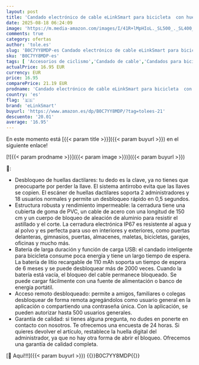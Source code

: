 ```yaml
---
layout: post
title: 'Candado electrónico de cable eLinkSmart para bicicleta  con huella dactilar  aplicación Bluetooth  150 cm de largo  sin llave  cable de acero para bicicleta eléctrica  scooter  motocicleta  puerta '
date: 2025-08-18 06:24:09
image: 'https://m.media-amazon.com/images/I/41R+lMpHIoL._SL500_._SL400_.jpg'
comments: true
category: ofertas
author: 'tole.es'
slug: 'B0C7YY8MDP-es Candado electrónico de cable eLinkSmart para bicicleta con...'
sku: 'B0C7YY8MDP-es'
tags: [ 'Accesorios de ciclismo','Candado de cable','Candados para bicicletas','Ciclismo','Deportes y aire libre','Ropa y equipo para deportes','bicicleta','elinksmart','🇪🇸', ]
actualPrice: 16.95 EUR
currency: EUR
price: 16.95
comparePrice: 21.19 EUR
prodname: 'Candado electrónico de cable eLinkSmart para bicicleta  con huella dactilar  aplicación Bluetooth  150 cm de largo  sin llave  cable de acero para bicicleta eléctrica  scooter  motocicleta  puerta '
country: 'es'
flag: '🇪🇸'
brand: 'eLinkSmart'
buyurl: 'https://www.amazon.es/dp/B0C7YY8MDP/?tag=tolees-21'
descuento: '20.01'
average: '16.95'
---
```


En este momento está [{{< param title >}}]({{< param buyurl >}}) en el siguiente enlace!

[![{{< param prodname >}}]({{< param image >}})]({{< param buyurl >}})

🔎:

- Desbloqueo de huellas dactilares: tu dedo es la clave, ya no tienes que preocuparte por perder la llave. El sistema antirrobo evita que las llaves se copien. El escáner de huellas dactilares soporta 2 administradores y 18 usuarios normales y permite un desbloqueo rápido en 0,5 segundos.
- Estructura robusta y rendimiento impermeable: la cerradura tiene una cubierta de goma de PVC, un cable de acero con una longitud de 150 cm y un cuerpo de bloqueo de aleación de aluminio para resistir el astillado y el corte. La cerradura electrónica IP67 es resistente al agua y al polvo y es perfecta para uso en interiores y exteriores, como puertas delanteras, gimnasios, puertas, almacenes, maletas, bicicletas, garajes, oficinas y mucho más.
- Batería de larga duración y función de carga USB: el candado inteligente para bicicleta consume poca energía y tiene un largo tiempo de espera. La batería de litio recargable de 110 mAh soporta un tiempo de espera de 6 meses y se puede desbloquear más de 2000 veces. Cuando la batería está vacía, el bloqueo del cable permanece bloqueado. Se puede cargar fácilmente con una fuente de alimentación o banco de energía portátil.
- Acceso remoto desbloqueado: permite a amigos, familiares o colegas desbloquear de forma remota agregándolos como usuario general en la aplicación o compartiendo una contraseña única. Con la aplicación, se pueden autorizar hasta 500 usuarios generales.
- Garantía de calidad: si tienes alguna pregunta, no dudes en ponerte en contacto con nosotros. Te ofrecemos una encuesta de 24 horas. Si quieres devolver el artículo, restablece la huella digital del administrador, ya que no hay otra forma de abrir el bloqueo. Ofrecemos una garantía de calidad completa.

[🛒 Aquí!!!]({{< param buyurl >}})
{{<world>}}B0C7YY8MDP{{</world>}}
